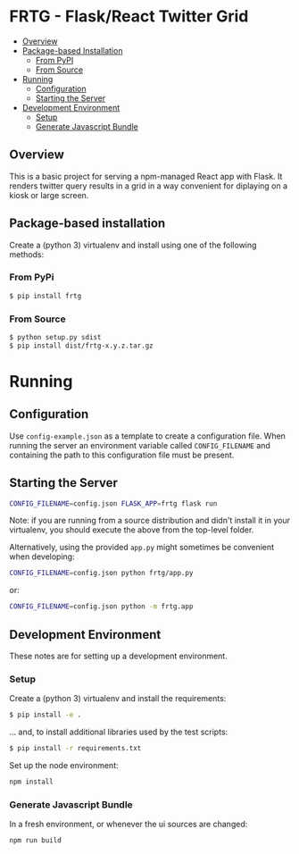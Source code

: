 # FRTG - Flask/React Twitter Grid

* [Overview](#overview)
* [Package-based Installation](#package-based-installation)
  * [From PyPI](#from-pypi)
  * [From Source](#from-source)
* [Running](#running)
  * [Configuration](#configuration)
  * [Starting the Server](#starting-the-server)
* [Development Environment](#development-environment)
  * [Setup](#setup)
  * [Generate Javascript Bundle](#generate-javascript-bundle)

## Overview

This is a basic project for serving a npm-managed React
app with Flask.  It renders twitter query results
in a grid in a way convenient for diplaying on
 a kiosk or large screen.
 
## Package-based installation

Create a (python 3) virtualenv and
install using one of the following methods:

### From PyPi

```bash
$ pip install frtg
```

### From Source

```bash
$ python setup.py sdist
$ pip install dist/frtg-x.y.z.tar.gz
```

# Running

## Configuration

Use `config-example.json` as a template to
create a configuration file.
When running the server an environment variable called
`CONFIG_FILENAME` and containing the path to this
configuration file must be present.

## Starting the Server

```bash
CONFIG_FILENAME=config.json FLASK_APP=frtg flask run
```

Note: if you are running from a source distribution
and didn't install it in your virtualenv, you should
execute the above from the top-level folder.

Alternatively, using the provided `app.py`
might sometimes be convenient when developing:

```bash
CONFIG_FILENAME=config.json python frtg/app.py
```

or:

```bash
CONFIG_FILENAME=config.json python -m frtg.app
```


## Development Environment

These notes are for setting up a development environment.

### Setup

Create a (python 3) virtualenv and install the requirements:

```bash
$ pip install -e .
```

... and, to install additional libraries used by the test scripts:

```bash
$ pip install -r requirements.txt
```

Set up the node environment:

```bash
npm install
```

### Generate Javascript Bundle

In a fresh environment, or whenever the ui
sources are changed:

```bash
npm run build
```

